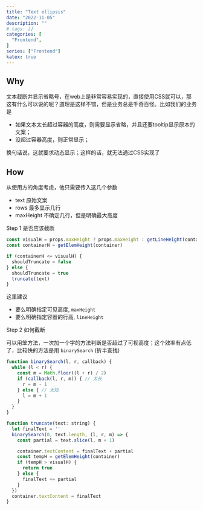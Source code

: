 ```yaml
---
title: "Text ellipsis"
date: "2022-11-05"
description: ""
# tags: []
categories: [
  "Frontend",
]
series: ["Frontend"]
katex: true
---
```


<!--more-->

## Why

文本截断并显示省略号，在web上是非常容易实现的，直接使用CSS就可以，那这有什么可以说的呢？道理是这样不错，但是业务总是千奇百怪。比如我们的业务是
- 如果文本太长超过容器的高度，则需要显示省略，并且还要tooltip显示原本的文案；
- 没超过容器高度，则正常显示；

换句话说，这就要求动态显示；这样的话，就无法通过CSS实现了

## How

从使用方的角度考虑，他只需要传入这几个参数

- text 原始文案
- rows 最多显示几行
- maxHeight 不确定几行，但是明确最大高度

Step 1 是否应该截断


```js
const visualH = props.maxHeight ? props.maxHeight : getLineHeight(container) * props.rows
const containerH = getElemHeight(container)

if (containerH <= visualH) {
  shouldTruncate = false
} else {
  shouldTruncate = true 
  truncate(text)
}
```

这里建议
- 要么明确指定可见高度, `maxHeight`
- 要么明确指定容器的行高, `lineHeight`


Step 2 如何截断

可以用笨方法，一次加一个字的方法判断是否超过了可视高度；这个效率有点低了，比较快的方法是用 `binarySearch` (折半查找)


```js
function binarySearch(l, r, callback) {
  while (l < r) {
    const m = Math.floor((l + r) / 2)
    if (callback(l, r, m)) { // 太长
      r = m - 1
    } else { // 太短
      l = m + 1
    }
  }
}

function truncate(text: string) {
  let finalText = ''
  binarySearch(0, text.length, (l, r, m) => {
    const partial = text.slice(l, m + 1)

    container.textContent = finalText + partial  
    const tempH = getElemHeight(container)
    if (tempH > visualH) {
      return true
    } else {
      finalText += partial
    }
  })
  container.textContent = finalText
}
```
